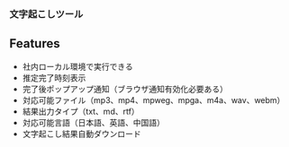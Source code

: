 ### 文字起こしツール

## Features
- 社内ローカル環境で実行できる
- 推定完了時刻表示
- 完了後ポップアップ通知（ブラウザ通知有効化必要ある）
- 対応可能ファイル（mp3、mp4、mpweg、mpga、m4a、wav、webm）
- 結果出力タイプ（txt、md、rtf）
- 対応可能言語（日本語、英語、中国語）
- 文字起こし結果自動ダウンロード
